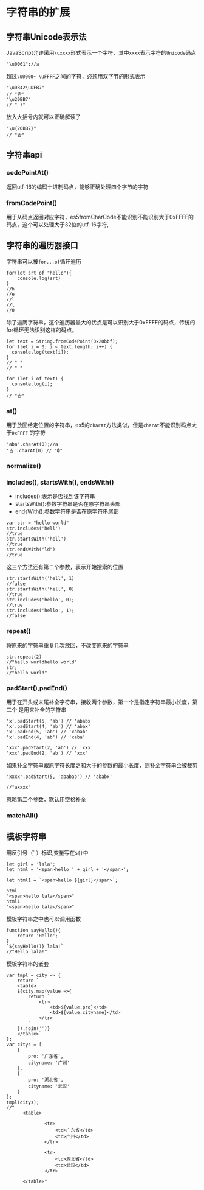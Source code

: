 # 字符串的扩展
## 字符串Unicode表示法
JavaScript允许采用`\uxxxx`形式表示一个字符，其中`xxxx`表示字符的`Unicode`码点
```
"\u0061";//a
```
超过`\u0000~ \uFFFF`之间的字符，必须用双字节的形式表示
```
"\uD842\uDFB7"
// "𠮷"
"\u20BB7"
// " 7"
```
放入大括号内就可以正确解读了
```
"\u{20BB7}"
// "𠮷"
```
## 字符串api
### codePointAt()
返回utf-16的编码十进制码点，能够正确处理四个字节的字符

### fromCodePoint()
用于从码点返回对应字符，es5fromCharCode不能识别不能识别大于0xFFFF的码点，这个可以处理大于32位的utf-16字符,

## 字符串的遍历器接口
字符串可以被`for...of`循环遍历
```
for(let srt of "hello"){
	console.log(srt)
}
//h
//e
//l
//l
//0
```
除了遍历字符串，这个遍历器最大的优点是可以识别大于0xFFFF的码点，传统的for循环无法识别这样的码点。
```
let text = String.fromCodePoint(0x20bbf);
for (let i = 0; i < text.length; i++) {
  console.log(text[i]);
}
// " "
// " "

for (let i of text) {
  console.log(i);
}
// "𠮷"
```
### at()
用于放回给定位置的字符串，es5的`charAt`方法类似，但是`charAt`不能识别码点大于`0xFFFF`
的字符
```
'aba'.charAt(0);//a
'𠮷'.charAt(0) // "�"
```
### normalize()
### includes(), startsWith(), endsWith()
+ includes():表示是否找到该字符串
+ startsWith():参数字符串是否在原字符串头部
+ endsWith():参数字符串是否在原字符串尾部

```
var str = "hello world"
str.includes('hell')
//true
str.startsWith('hell')
//true
str.endsWith("ld")
//true
```
这三个方法还有第二个参数，表示开始搜索的位置
```
str.startsWith('hell', 1)
//false
str.startsWith('hell', 0)
//true
str.includes('hello', 0); 
//true
str.includes('hello', 1);
//false
```
### repeat()
将原来的字符串重复几次放回，不改变原来的字符串
```
str.repeat(2)
//"hello worldhello world"
str;
//"hello world"
```
### padStart(),padEnd()
用于在开头或末尾补全字符串，接收两个参数，第一个是指定字符串最小长度，第二个
是用来补全的字符串
```
'x'.padStart(5, 'ab') // 'ababx'
'x'.padStart(4, 'ab') // 'abax'
'x'.padEnd(5, 'ab') // 'xabab'
'x'.padEnd(4, 'ab') // 'xaba'

'xxx'.padStart(2, 'ab') // 'xxx'
'xxx'.padEnd(2, 'ab') // 'xxx'
```
如果补全字符串跟原字符长度之和大于的参数的最小长度，则补全字符串会被裁剪
```
'xxxx'.padStart(5, 'ababab') // 'ababx'

//"axxxx"
```
忽略第二个参数，默认用空格补全

### matchAll()

## 模板字符串
用反引号（\` ）标识,变量写在`${}`中

```
let girl = 'lala';
let html = '<span>hello ' + girl + '</span>';

let html1 = `<span>hello ${girl}</span>`;

html
"<span>hello lala</span>"
html1
"<span>hello lala</span>"

```
模板字符串之中也可以调用函数
```
function sayHello(){
    return 'Hello';
}
`${sayHello()} lala!`
//"Hello lala!"
```
模板字符串的嵌套
```
var tmpl = city => {
    return `
    <table>
    ${city.map(value =>{
        return `
            <tr>
                <td>${value.pro}</td>
                <td>${value.cityname}</td>
            </tr>
        `
    }).join('')}	
    </table>`
};
var citys = [
    {
        pro: '广东省',
        cityname: '广州'
    },
    {
        pro: '湖北省',
        cityname: '武汉'
    }
];
tmpl(citys);
//"
      <table>
      
              <tr>
                  <td>广东省</td>
                  <td>广州</td>
              </tr>
          
              <tr>
                  <td>湖北省</td>
                  <td>武汉</td>
              </tr>
          	
      </table>"
```

